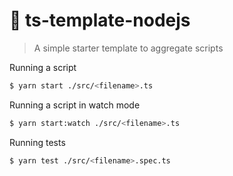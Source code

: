 # :green_heart: ts-template-nodejs
> A simple starter template to aggregate scripts

Running a script

```sh
$ yarn start ./src/<filename>.ts
```

Running a script in watch mode

```sh
$ yarn start:watch ./src/<filename>.ts
```

Running tests

```sh
$ yarn test ./src/<filename>.spec.ts
```
